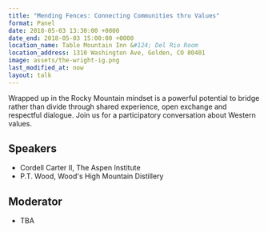 ```yaml
---
title: "Mending Fences: Connecting Communities thru Values"
format: Panel
date: 2018-05-03 13:30:00 +0000
date_end: 2018-05-03 15:00:00 +0000
location_name: Table Mountain Inn &#124; Del Rio Room
location_address: 1310 Washington Ave, Golden, CO 80401
image: assets/the-wright-ig.png
last_modified_at: now
layout: talk
---
```

Wrapped up in the Rocky Mountain mindset is a powerful potential to bridge rather than divide through shared experience, open exchange and respectful dialogue. Join us for a participatory conversation about Western values.

## Speakers

* Cordell Carter II, The Aspen Institute
* P.T. Wood, Wood's High Mountain Distillery

## Moderator

* TBA
